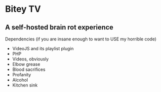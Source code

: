 # Bitey TV
## A self-hosted brain rot experience

Dependencies (if you are insane enough to want to USE my horrible code)
- VideoJS and its playlist plugin
- PHP
- Videos, obviously
- Elbow grease
- Blood sacrifices
- Profanity
- Alcohol
- Kitchen sink
